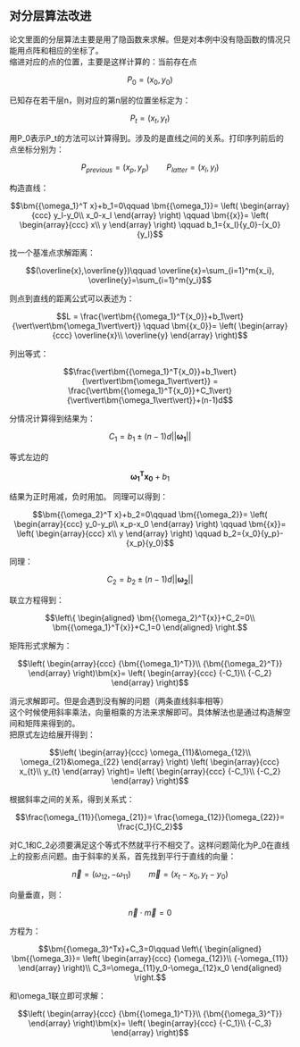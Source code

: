 ## 对分层算法改进
论文里面的分层算法主要是用了隐函数来求解。但是对本例中没有隐函数的情况只能用点阵和相应的坐标了。<br>
缩进对应的点的位置，主要是这样计算的：当前存在点
```math
P_0 = (x_0, y_0)
```
已知存在若干层n，则对应的第n层的位置坐标定为：
```math
P_t = (x_t, y_t)
```
用P_0表示P_t的方法可以计算得到。涉及的是直线之间的关系。打印序列前后的点坐标分别为：
```math
P_{previous} = (x_p, y_p)\qquad P_{latter} = (x_l, y_l)
```
构造直线：
```math
\bm{{\omega_1}^T x}+b_1=0\qquad
\bm{{\omega_1}}=
\left(
\begin{array}{ccc}
    y_l-y_0\\
    x_0-x_l
\end{array}
\right)
\qquad
\bm{{x}}=
\left(
\begin{array}{ccc}
    x\\
    y
\end{array}
\right)
\qquad
b_1={x_l}{y_0}-{x_0}{y_l}
```
找一个基准点求解距离：
```math
(\overline{x},\overline{y})\qquad
\overline{x}=\sum_{i=1}^m{x_i},
\overline{y}=\sum_{i=1}^m{y_i}
```
则点到直线的距离公式可以表述为：
```math
L = \frac{\vert\bm{{\omega_1}^T{x_0}}+b_1\vert}{\vert\vert\bm{\omega_1\vert\vert}}
\qquad
\bm{{x_0}}=
\left(
\begin{array}{ccc}
    \overline{x}\\
    \overline{y}
\end{array}
\right)
```
列出等式：
```math
\frac{\vert\bm{{\omega_1}^T{x_0}}+b_1\vert}{\vert\vert\bm{\omega_1\vert\vert}} = \frac{\vert\bm{{\omega_1}^T{x_0}}+C_1\vert}{\vert\vert\bm{\omega_1\vert\vert}}+(n-1)d
```
分情况计算得到结果为：
```math
C_1=b_1\pm(n-1)d\vert\vert\bm{{\omega_1}}\vert\vert
```
等式左边的
```math
\bm{{\omega_1}^T{x_0}}+b_1
```
结果为正时用减，负时用加。
同理可以得到：
```math
\bm{{\omega_2}^T x}+b_2=0\qquad
\bm{{\omega_2}}=
\left(
\begin{array}{ccc}
    y_0-y_p\\
    x_p-x_0
\end{array}
\right)
\qquad
\bm{{x}}=
\left(
\begin{array}{ccc}
    x\\
    y
\end{array}
\right)
\qquad
b_2={x_0}{y_p}-{x_p}{y_0}
```
同理：
```math
C_2=b_2\pm(n-1)d\vert\vert\bm{\omega_2}\vert\vert
```
联立方程得到：
```math
\left\{
\begin{aligned}
\bm{{\omega_2}^T{x}}+C_2=0\\
\bm{{\omega_1}^T{x}}+C_1=0
\end{aligned}
\right.
```
矩阵形式求解为：
```math
\left(
\begin{array}{ccc}
    {\bm{{\omega_1}^T}}\\
    {\bm{{\omega_2}^T}}
\end{array}
\right)\bm{x}=
\left(
\begin{array}{ccc}
    {-C_1}\\
    {-C_2}
\end{array}
\right)
```
消元求解即可。但是会遇到没有解的问题（两条直线斜率相等）<br>
这个时候使用斜率乘法，向量相乘的方法来求解即可。具体解法也是通过构造解空间和矩阵来得到的。<br>
把原式左边给展开得到：
```math
\left(
\begin{array}{ccc}
    \omega_{11}&\omega_{12}\\
    \omega_{21}&\omega_{22}
\end{array}
\right)
\left(
\begin{array}{ccc}
    x_{t}\\
    y_{t}
\end{array}
\right)=
\left(
\begin{array}{ccc}
    {-C_1}\\
    {-C_2}
\end{array}
\right)
```
根据斜率之间的关系，得到关系式：
```math
\frac{\omega_{11}}{\omega_{21}}=
\frac{\omega_{12}}{\omega_{22}}=
\frac{C_1}{C_2}
```
对C_1和C_2必须要满足这个等式不然就平行不相交了。这样问题简化为P_0在直线上的投影点问题。由于斜率的关系，首先找到平行于直线的向量：
```math
\overrightarrow{n}=(\omega_{12}, -\omega_{11})\qquad
\overrightarrow{m}=(x_t-x_0, y_t-y_0)
```
向量垂直，则：
```math
\overrightarrow{n}\cdot\overrightarrow{m}=0
```
方程为：
```math
\bm{{\omega_3}^Tx}+C_3=0\qquad
\left\{
\begin{aligned}
\bm{{\omega_3}}=
\left(
\begin{array}{ccc}
    {\omega_{12}}\\
    {-\omega_{11}}
\end{array}
\right)\\
C_3=\omega_{11}y_0-\omega_{12}x_0
\end{aligned}
\right.
```
和\omega_1联立即可求解：
```math
\left(
\begin{array}{ccc}
    {\bm{{\omega_1}^T}}\\
    {\bm{{\omega_3}^T}}
\end{array}
\right)\bm{x}=
\left(
\begin{array}{ccc}
    {-C_1}\\
    {-C_3}
\end{array}
\right)
```
